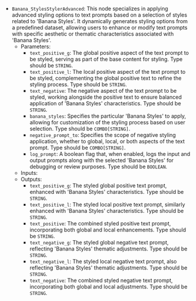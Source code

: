 - `Banana_StylesStylerAdvanced`: This node specializes in applying advanced styling options to text prompts based on a selection of styles related to 'Banana Styles'. It dynamically generates styling options from a predefined dataset, allowing users to enhance or modify text prompts with specific aesthetic or thematic characteristics associated with 'Banana Styles'.
    - Parameters:
        - `text_positive_g`: The global positive aspect of the text prompt to be styled, serving as part of the base content for styling. Type should be `STRING`.
        - `text_positive_l`: The local positive aspect of the text prompt to be styled, complementing the global positive text to refine the styling process. Type should be `STRING`.
        - `text_negative`: The negative aspect of the text prompt to be styled, working alongside the positive text to ensure balanced application of 'Banana Styles' characteristics. Type should be `STRING`.
        - `banana_styles`: Specifies the particular 'Banana Styles' to apply, allowing for customization of the styling process based on user selection. Type should be `COMBO[STRING]`.
        - `negative_prompt_to`: Specifies the scope of negative styling application, whether to global, local, or both aspects of the text prompt. Type should be `COMBO[STRING]`.
        - `log_prompt`: A boolean flag that, when enabled, logs the input and output prompts along with the selected 'Banana Styles' for debugging or review purposes. Type should be `BOOLEAN`.
    - Inputs:
    - Outputs:
        - `text_positive_g`: The styled global positive text prompt, enhanced with 'Banana Styles' characteristics. Type should be `STRING`.
        - `text_positive_l`: The styled local positive text prompt, similarly enhanced with 'Banana Styles' characteristics. Type should be `STRING`.
        - `text_positive`: The combined styled positive text prompt, incorporating both global and local enhancements. Type should be `STRING`.
        - `text_negative_g`: The styled global negative text prompt, reflecting 'Banana Styles' thematic adjustments. Type should be `STRING`.
        - `text_negative_l`: The styled local negative text prompt, also reflecting 'Banana Styles' thematic adjustments. Type should be `STRING`.
        - `text_negative`: The combined styled negative text prompt, incorporating both global and local adjustments. Type should be `STRING`.
